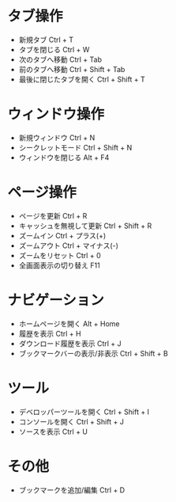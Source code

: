 ﻿# タブ操作
- 新規タブ  Ctrl + T
- タブを閉じる  Ctrl + W
- 次のタブへ移動  Ctrl + Tab
- 前のタブへ移動  Ctrl + Shift + Tab
- 最後に閉じたタブを開く  Ctrl + Shift + T

# ウィンドウ操作
- 新規ウィンドウ  Ctrl + N
- シークレットモード  Ctrl + Shift + N
- ウィンドウを閉じる  Alt + F4

# ページ操作
- ページを更新 Ctrl + R
- キャッシュを無視して更新  Ctrl + Shift + R
- ズームイン  Ctrl + プラス(+)
- ズームアウト  Ctrl + マイナス(-)
- ズームをリセット  Ctrl + 0
- 全画面表示の切り替え  F11

# ナビゲーション
- ホームページを開く  Alt + Home
- 履歴を表示  Ctrl + H
- ダウンロード履歴を表示  Ctrl + J
- ブックマークバーの表示/非表示  Ctrl + Shift + B

# ツール
- デベロッパーツールを開く  Ctrl + Shift + I
- コンソールを開く  Ctrl + Shift + J
- ソースを表示  Ctrl + U

# その他
- ブックマークを追加/編集  Ctrl + D
